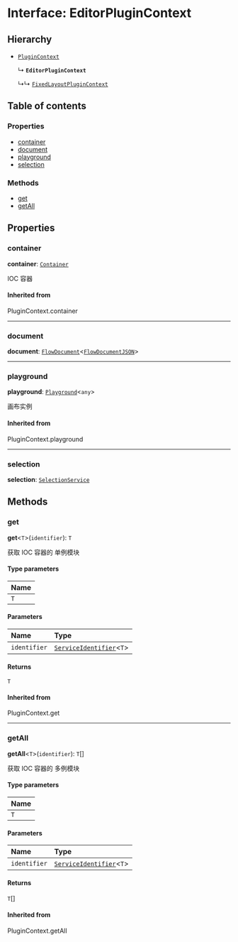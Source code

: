 # Interface: EditorPluginContext

## Hierarchy

* [`PluginContext`](/en/auto-docs/fixed-layout-editor/variables/PluginContext-1.md)

  ↳ **`EditorPluginContext`**

  ↳↳ [`FixedLayoutPluginContext`](/en/auto-docs/fixed-layout-editor/interfaces/FixedLayoutPluginContext.md)

## Table of contents

### Properties

* [container](/en/auto-docs/fixed-layout-editor/interfaces/EditorPluginContext.md#container)
* [document](/en/auto-docs/fixed-layout-editor/interfaces/EditorPluginContext.md#document)
* [playground](/en/auto-docs/fixed-layout-editor/interfaces/EditorPluginContext.md#playground)
* [selection](/en/auto-docs/fixed-layout-editor/interfaces/EditorPluginContext.md#selection)

### Methods

* [get](/en/auto-docs/fixed-layout-editor/interfaces/EditorPluginContext.md#get)
* [getAll](/en/auto-docs/fixed-layout-editor/interfaces/EditorPluginContext.md#getall)

## Properties

### container

**container**: [`Container`](/en/auto-docs/fixed-layout-editor/interfaces/interfaces.Container.md)

IOC 容器

#### Inherited from

PluginContext.container

***

### document

**document**: [`FlowDocument`](/en/auto-docs/fixed-layout-editor/classes/FlowDocument.md)<[`FlowDocumentJSON`](/en/auto-docs/fixed-layout-editor/types/FlowDocumentJSON.md)>

***

### playground

**playground**: [`Playground`](/en/auto-docs/fixed-layout-editor/classes/Playground.md)<`any`>

画布实例

#### Inherited from

PluginContext.playground

***

### selection

**selection**: [`SelectionService`](/en/auto-docs/fixed-layout-editor/classes/SelectionService.md)

## Methods

### get

**get**<`T`>(`identifier`): `T`

获取 IOC 容器的 单例模块

#### Type parameters

| Name |
| :------ |
| `T` |

#### Parameters

| Name | Type |
| :------ | :------ |
| `identifier` | [`ServiceIdentifier`](/en/auto-docs/fixed-layout-editor/types/interfaces.ServiceIdentifier.md)<`T`> |

#### Returns

`T`

#### Inherited from

PluginContext.get

***

### getAll

**getAll**<`T`>(`identifier`): `T`\[]

获取 IOC 容器的 多例模块

#### Type parameters

| Name |
| :------ |
| `T` |

#### Parameters

| Name | Type |
| :------ | :------ |
| `identifier` | [`ServiceIdentifier`](/en/auto-docs/fixed-layout-editor/types/interfaces.ServiceIdentifier.md)<`T`> |

#### Returns

`T`\[]

#### Inherited from

PluginContext.getAll

